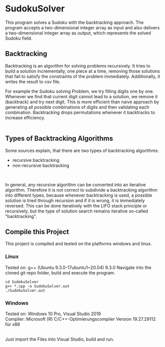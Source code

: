# SudokuSolver

This program solves a Sudoku with the backtracking approach.
The program accepts a two-dimensional integer array as input and
also delivers a two-dimensional integer array as output, which represents the solved Sudoku field.

## Backtracking

Backtracking is an algorithm for solving problems recursively. 
It tries to build a solution incrementally, one piece at a time, 
removing those solutions that fail to satisfy the constraints of the problem immediately.
Additionally, it writes the result to csv file.<br>

For example the Sudoku solving Problem, we try filling digits one by one. Whenever we find that current digit cannot lead to a solution, we remove it (backtrack) and try next digit. This is more efficient than naive approach by generating all possible combinations of digits and then validating each combination.
Backtracking drops permutations whenever it backtracks to increase efficiency.<br>
<br>

## Types of Backtracking Algorithms

Some sources explain, that there are two types of backtracking algorithms:
* recursive backtracking
* non-recursive backtracking
<br>

In general, any recursive algorithm can be converted into an iterative algorithm. Therefore it is not correct to subdivide a backtracking algorithm into different types, because whenever backtracking is used, a possible solution is tried through recursion and if it is wrong, it is immediately reversed. This can be done iteratively with the LIFO stack principle or recursively, but the type of solution search remains iterative so-called "backtracking".

## Compile this Project

This project is compiled and tested on the platforms windows and linux.

### Linux

Tested on: g++ (Ubuntu 9.3.0-17ubuntu1~20.04) 9.3.0
Navigate into the cloned git repo folder, build and execute the program.
```
cd SudokuSolver
g++ *.cpp -o SudokuSolver.out
./SudokuSolver.out
```

### Windows
Tested on: Windows 10 Pro, Visual Studio 2019<br>
Compiler: Microsoft (R) C/C++-Optimierungscompiler Version 19.27.29112 für x86<br><br>

Just import the Files into Visual Studio, build and run.